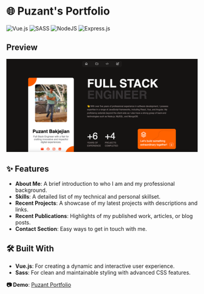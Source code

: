 # 🌐 Puzant's Portfolio

![Vue.js](https://img.shields.io/badge/vuejs-%2335495e.svg?style=for-the-badge&logo=vuedotjs&logoColor=%234FC08D)
![SASS](https://img.shields.io/badge/SASS-hotpink.svg?style=for-the-badge&logo=SASS&logoColor=white)
![NodeJS](https://img.shields.io/badge/node.js-6DA55F?style=for-the-badge&logo=node.js&logoColor=white)
![Express.js](https://img.shields.io/badge/express.js-%23404d59.svg?style=for-the-badge&logo=express&logoColor=%2361DAFB)

## Preview
![app-screenshot](./public/portfolio-screenshot.png)

## ✨ Features  
- **About Me**: A brief introduction to who I am and my professional background.  
- **Skills**: A detailed list of my technical and personal skillset.  
- **Recent Projects**: A showcase of my latest projects with descriptions and links.  
- **Recent Publications**: Highlights of my published work, articles, or blog posts.  
- **Contact Section**: Easy ways to get in touch with me.  

## 🛠️ Built With  
- **Vue.js**: For creating a dynamic and interactive user experience.  
- **Sass**: For clean and maintainable styling with advanced CSS features.


**📷 Demo**: [Puzant Portfolio](http://puzant.netlify.app/)
